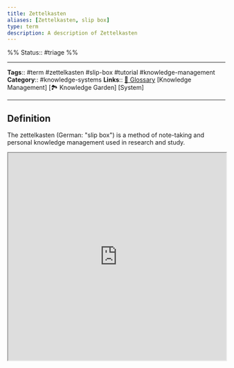 ```yaml
---
title: Zettelkasten
aliases: [Zettelkasten, slip box]
type: term
description: A description of Zettelkasten
---
```

%%
Status:: #triage 
%%

---
**Tags**:: #term #zettelkasten #slip-box #tutorial #knowledge-management 
**Category**:: #knowledge-systems
**Links**:: [📇 Glossary](-glossary.md) [Knowledge Management] [🏞 Knowledge Garden] [System]

---

## Definition
The zettelkasten (German: "slip box") is a method of note-taking and personal knowledge management used in research and study.

<iframe style="width:100%; height: 480px;" src="https://en.wikipedia.org/wiki/Zettelkasten" />

## Sources
- [Wikipedia](https://en.wikipedia.org/wiki/Zettelkasten)

## Uses
As